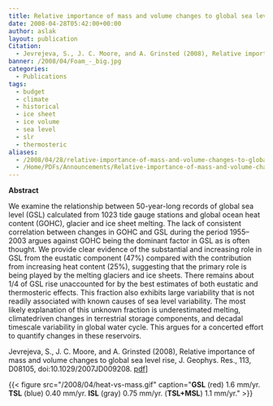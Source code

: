 ```yaml
---
title: Relative importance of mass and volume changes to global sea level rise.
date: 2008-04-28T05:42:00+00:00
author: aslak
layout: publication
Citation:
  - Jevrejeva, S., J. C. Moore, and A. Grinsted (2008), Relative importance of mass and volume changes to global sea level rise, J. Geophys. Res., 113, D08105, doi:10.1029/2007JD009208.
banner: /2008/04/Foam_-_big.jpg
categories:
  - Publications
tags:
  - budget
  - climate
  - historical
  - ice sheet
  - ice volume
  - sea level
  - slr
  - thermosteric
aliases:
  - /2008/04/28/relative-importance-of-mass-and-volume-changes-to-global-sea-level-rise/
  - /Home/PDFs/Announcements/Relative-importance-of-mass-and-volume-changes-to-global-sea-level-rise-
---
```

**Abstract**
  
We examine the relationship between 50-year-long records of global sea level (GSL) calculated from 1023 tide gauge stations and global ocean heat content (GOHC), glacier and ice sheet melting. The lack of consistent correlation between changes in GOHC and GSL during the period 1955–2003 argues against GOHC being the dominant factor in GSL as is often thought. We provide clear evidence of the substantial and increasing role in GSL from the eustatic component (47%) compared with the contribution from increasing heat content (25%), suggesting that the primary role is being played by the melting glaciers and ice sheets. There remains about 1/4 of GSL rise unaccounted for by the best estimates of both eustatic and thermosteric effects. This fraction also exhibits large variability that is not readily associated with known causes of sea level variability. The most likely explanation of this unknown fraction is underestimated melting, climatedriven changes in terrestrial storage components, and decadal timescale variability in global water cycle. This argues for a concerted effort to quantify changes in these reservoirs.

Jevrejeva, S., J. C. Moore, and A. Grinsted (2008), Relative importance of mass and volume changes to global sea level rise, J. Geophys. Res., 113, D08105, doi:10.1029/2007JD009208. [pdf](/2016/03/jevrejeva-JGR08-relative-importance-mass-vs-vol-sea-level.pdf)]


{{< figure src="/2008/04/heat-vs-mass.gif" caption="**GSL** (red) 1.6 mm/yr. **TSL** (blue) 0.40 mm/yr. **ISL** (gray) 0.75 mm/yr. (**TSL+MSL**) 1.1 mm/yr." >}}

